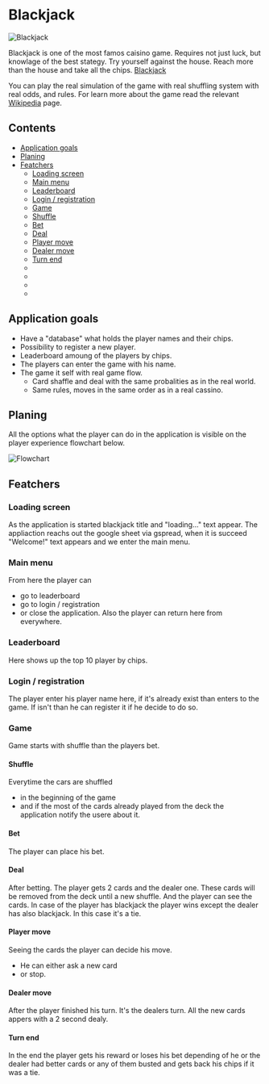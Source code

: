 # Blackjack

![Blackjack](documentation/blackjack)

Blackjack is one of the most famos caisino game. Requires not just luck, but knowlage of the best stategy. Try yourself against the house. Reach more than the house and take all the chips. [Blackjack](https://blackjack-nyz-4419f61705c1.herokuapp.com/)

You can play the real simulation of the game with real shuffling system with real odds, and rules. For learn more about the game read the relevant [Wikipedia](https://en.wikipedia.org/wiki/Blackjack) page.

## Contents
  - [Application goals](#application-goals)
  - [Planing](#planing)
  - [Featchers](#featchers)
    - [Loading screen](#loading-screen)
    - [Main menu](#main-menu)
    - [Leaderboard](#leaderboard)
    - [Login / registration](#login-/-registration)
    - [Game](#game)
    - [Shuffle](#shuffle)
    - [Bet](#bet)
    - [Deal](#deal)
    - [Player move](#player-move)
    - [Dealer move](#dealer-move)
    - [Turn end](#turn-end)
    - [](#)
    - [](#)
    - [](#)
    - [](#)

## Application goals

 - Have a "database" what holds the player names and their chips.
 - Possibility to register a new player.
 - Leaderboard amoung of the players by chips.
 - The players can enter the game with his name.
 - The game it self with real game flow.
   - Card shaffle and deal with the same probalities as in the real world.
   - Same rules, moves in the same order as in a real cassino.

## Planing

All the options what the player can do in the application is visible on the player experience flowchart below.

![Flowchart](documentation/blackjack-flowchart)

## Featchers

### Loading screen

As the application is started blackjack title and "loading..." text appear. The appliaction reachs out the google sheet via gspread, when it is succeed "Welcome!" text appears and we enter the main menu.

### Main menu

From here the player can
 - go to leaderboard
 - go to login / registration
 - or close the application.
Also the player can return here from everywhere.

### Leaderboard

Here shows up the top 10 player by chips.

### Login / registration

The player enter his player name here, if it's already exist than enters to the game. If isn't than he can register it if he decide to do so.

### Game

Game starts with shuffle than the players bet.

#### Shuffle

Everytime the cars are shuffled
  - in the beginning of the game
  - and if the most of the cards already played from the deck
the application notify the usere about it.

#### Bet

The player can place his bet.

#### Deal

After betting. The player gets 2 cards and the dealer one. These cards will be removed from the deck until a new shuffle. And the player can see the cards. In case of the player has blackjack the player wins except the dealer has also blackjack. In this case it's a tie.

#### Player move

Seeing the cards the player can decide his move.
 - He can either ask a new card
 - or stop.

#### Dealer move

After the player finished his turn. It's the dealers turn. All the new cards appers with a 2 second dealy.

#### Turn end

In the end the player gets his reward or loses his bet depending of he or the dealer had better cards or any of them busted and gets back his chips if it was a tie.
